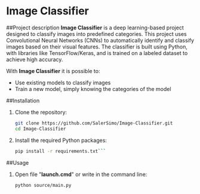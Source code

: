 # **Image Classifier**

##Project description
**Image Classifier** is a deep learning-based project designed to classify images into predefined categories. This project uses Convolutional Neural Networks (CNNs) to automatically identify and classify images based on their visual features. The classifier is built using Python, with libraries like TensorFlow/Keras, and is trained on a labeled dataset to achieve high accuracy.

With **Image Classifier** it is possible to:
- Use existing models to classify images
- Train a new model, simply knowing the categories of the model 

##Installation
1. Clone the repository:
    ```bash
    git clone https://github.com/SalerSimo/Image-Classifier.git
    cd Image-Classifier
2. Install the required Python packages:
    ```bash
    pip install -r requirements.txt```
##Usage
1. Open file "**launch.cmd**" or write in the command line:
    ```bash
    python source/main.py